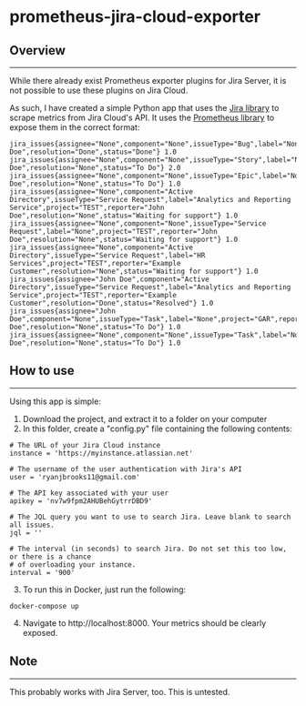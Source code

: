 # prometheus-jira-cloud-exporter
## Overview
---
While there already exist Prometheus exporter plugins for Jira Server, it is not possible to use these plugins on Jira Cloud.

As such, I have created a simple Python app that uses the [Jira library](https://github.com/pycontribs/jira) to scrape metrics from Jira Cloud's API. It uses the [Prometheus library](https://github.com/prometheus/client_python) to expose them in the correct format:

```
jira_issues{assignee="None",component="None",issueType="Bug",label="None",project="TTT",reporter="John Doe",resolution="Done",status="Done"} 1.0
jira_issues{assignee="None",component="None",issueType="Story",label="None",project="TTT",reporter="John Doe",resolution="None",status="To Do"} 2.0
jira_issues{assignee="None",component="None",issueType="Epic",label="None",project="TTT",reporter="John Doe",resolution="None",status="To Do"} 1.0
jira_issues{assignee="None",component="Active Directory",issueType="Service Request",label="Analytics and Reporting Service",project="TEST",reporter="John Doe",resolution="None",status="Waiting for support"} 1.0
jira_issues{assignee="None",component="None",issueType="Service Request",label="None",project="TEST",reporter="John Doe",resolution="None",status="Waiting for support"} 1.0
jira_issues{assignee="None",component="Active Directory",issueType="Service Request",label="HR Services",project="TEST",reporter="Example Customer",resolution="None",status="Waiting for support"} 1.0
jira_issues{assignee="John Doe",component="Active Directory",issueType="Service Request",label="Analytics and Reporting Service",project="TEST",reporter="Example Customer",resolution="Done",status="Resolved"} 1.0
jira_issues{assignee="John Doe",component="None",issueType="Task",label="None",project="GAR",reporter="John Doe",resolution="None",status="To Do"} 1.0
jira_issues{assignee="None",component="None",issueType="Task",label="None",project="GAR",reporter="John Doe",resolution="None",status="To Do"} 1.0
```

## How to use
---
Using this app is simple:

1. Download the project, and extract it to a folder on your computer
2. In this folder, create a "config.py" file containing the following contents:
```
# The URL of your Jira Cloud instance
instance = 'https://myinstance.atlassian.net'

# The username of the user authentication with Jira's API
user = 'ryanjbrooks11@gmail.com'

# The API key associated with your user
apikey = 'nv7w9fpm2AHUBehGytrrDBD9'

# The JQL query you want to use to search Jira. Leave blank to search all issues.
jql = ''

# The interval (in seconds) to search Jira. Do not set this too low, or there is a chance
# of overloading your instance.
interval = '900'
```
3. To run this in Docker, just run the following:
```
docker-compose up
```
4. Navigate to http://localhost:8000. Your metrics should be clearly exposed.

## Note
---
This probably works with Jira Server, too. This is untested.